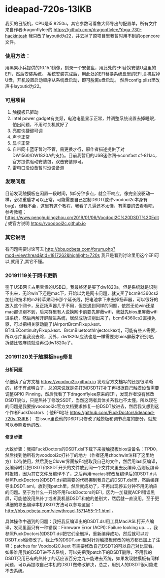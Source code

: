 # ideapad-720s-13IKB
我买的日版机，CPU是i5 8250u，其它参数可看鲁大师导出的配置单，所有文件来自作者dragonflylee的  https://github.com/dragonflylee/Yoga-730-hackintosh  我只改了layoutid为22，并去掉了原项目里我暂时用不到的opencore文件。

### 使用方法：
用黑果小兵提供的10.15.1镜像，刻录一个安装盘，用此处的EFI替换安装U盘里的EFI，然后安装系统。
系统安装完成后，用此处的EFI替换系统盘里的EFI,关机拔掉U盘，开机设置启动顺序从系统盘启动，即可脱离u盘启动。
然后config.plist里改声卡layoutid为22。

### 可用项目
1. 触摸板已驱动
2. intel power gadget有变频，电池电量显示正常，并调整系统设置去掉睡眠，怕出问题，不用时关机就好了
3. 亮度快捷键可调
4. 声卡正常
5. 显卡正常
6. 自带网卡蓝牙暂时不管，需更换才行，原作者描述提供了对 DW1560/DW1820A的支持。目前我暂用的USB迷你网卡comfast cf-811ac，官方提供驱动安装包，双击安装即可。
7. 雷电口没设备暂时没设备测


### 发现问题
目前发现触摸板在闲置一段时间，如5分钟多点，就会不响应，像完全没驱动一样，必须重启才可以正常，可能需要自己定制DSDT(或许voodooi2c本身有bug)，但我不会，这里有这个教程，我看了几遍还不太懂，有需要的去看看吧，参考教程：https://www.penghubingzhou.cn/2019/01/06/VoodooI2C%20DSDT%20Edit/ 或官方说明  https://voodooi2c.github.io

### 其它说明
有问题需要讨论可去 http://bbs.pcbeta.com/forum.php?mod=viewthread&tid=1817262&highlight=720s  我只是看到讨论里用这个EFI可以,就用了,其它不懂。



### 20191119关于网卡更新
鉴于USB网卡占用宝贵的USB口，我最终还是买了dw1820a，但是系统就是识别不出来，无论win下还是mac下，开始以为是网卡问题，就又买了bcm94360cs2加仕和技术的m2转苹果网卡那个延长线，把电池拿下来去掉扬声器，可以很好的放入这个网卡，反正扬声器几乎不用，但是遇到同样的问题，依然无论win还是mac都识别不到，后来群里有人说换网卡前要先屏蔽wifi，我就先bios里屏蔽wifi进系统，然后再解开屏蔽进系统，居然成功识别出来了，bcm94360cs2直接免驱，可以把相关驱动删了(AirportBrcmFixup.kext、
BT4LEContinuityFixup.kext、BrcmBluetoothInjector.kext)，可能有些人需要，所以仓库里我没去除，另外，dw1820a应该也是一样需要先bios屏蔽才识别吧，拆装比较麻烦就没再试dw1820a了。

### 20191120关于触摸板bug修复

#### 分析问题
仔细读了官方文档 https://voodooi2c.github.io 发现官方文档写的还是很清晰的，终于有点明白了，总的来说就是先打对DSDT打补丁再根据自己触摸设备需要调整GPIO Pinning，然后我看了下dragonflylee原来的EFI，发现作者没有修改DSDT貌似，只是热补丁修改SSDT，当然这两者具体关系我也不太懂。所以现在的问题是我要按voodooi2c官方文档要求修复一份DSDT放进去，然后我又想到这个作者FuckDoctors（ 他EFI地址 https://github.com/FuckDoctors/ideapad-720s-13IKB ） 在issue里说他的DSDT只修改了触摸板和调节亮度的部分，就想可以参照着他的改。

#### 修复步骤
大致步骤：我把FuckDoctors的DSDT.dsl下载下来搜触摸板bios设备名：TPD0，然后找到他所有为voodooi2c打补丁的地方（作者还用zhbchwin注释了这里地方）以待使用，然后我在Clover界面按F4提取我自己的文件，然后用iasl反编译，反编译时只把DSDT和SSDT开头的文件放到同一个文件夹里去反编译,否则反编译时报错，因为其它文件反编译不了，之后再用maciasl修改反编译后的DSDT.dsl，参照FuckDoctors的DSDT.dsl把需要的代码挪到我自己的DSDT.dsl里，然后编译导出DSDT.aml，放到我patch里，然后就成功了，不再出现停五分钟不用无响应的问题。至于为什么一开始不用FuckDoctors的EFI，因为一加载就ACPI错误黑屏，可能他没用热补丁或者我机器DSDT和他的差别大，然后就一直没用。至于更详细的导出编译本机DSDT方法可以参考这里：http://bbs.pcbeta.com/viewthread-1571455-1-1.html  。

具体操作中遇到的问题：我把我反编译出的DSDT.dsl用工具MaciASL打开点编译，发现里面只有一种错误：Firmware Error (ACPI): Failure looking up....，我参照FuckDoctors的DSDT.dsl把它们全删掉，重新编译成功，然后就可以对DSDT.dsl做修改了。我上传的DSDT.aml里对针对触摸板修改的地方都已加上了注释：patches for VoodooI2C.kext 有需要修改自己DSDT的可以自己对比查看。 如果谁用我的DSDT进不去系统，可以先把我patch下的DSDT删除，不用我的DSDT只用已有的热补丁的话应该百分之九十能进去系统，如果发现触摸板有同样问题，可以再提取自己本机的DSDT做修改解决，总之，用别人的DSDT很可能进不去系统。




